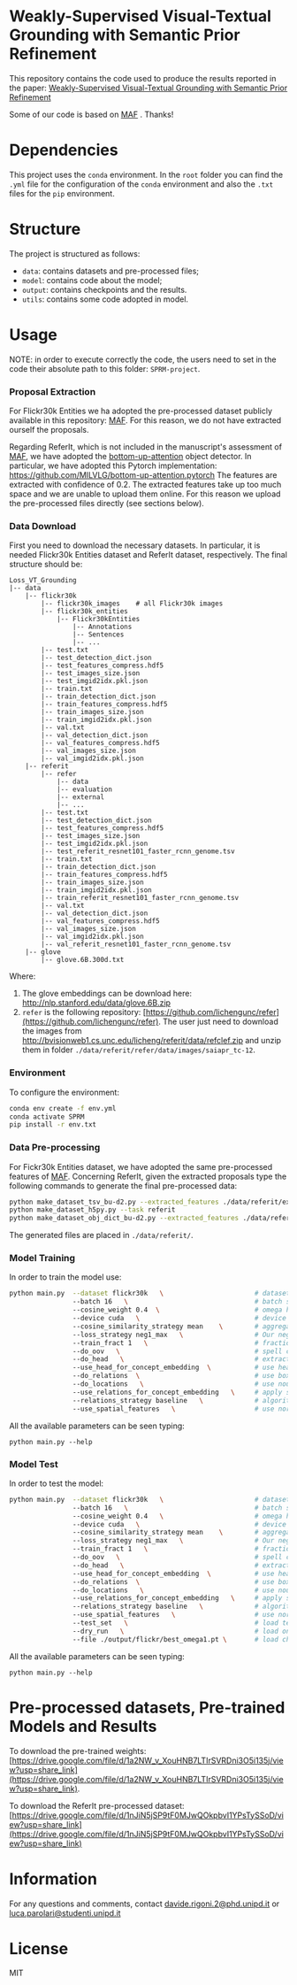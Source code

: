 # Weakly-Supervised Visual-Textual Grounding with Semantic Prior Refinement

This repository contains the code used to produce the results reported in the paper: [Weakly-Supervised Visual-Textual Grounding with Semantic Prior Refinement]() 

Some of our code is based on [MAF](https://github.com/qinzzz/Multimodal-Alignment-Framework) . Thanks!

# Dependencies
This project uses the `conda` environment.
In the `root` folder you can find the `.yml` file for the configuration of the `conda` environment and also the `.txt` files for the `pip` environment. 

# Structure
The project is structured as follows: 
* `data`: contains datasets and pre-processed files;
* `model`: contains code about the model;
* `output`: contains checkpoints and the results.
* `utils`: contains some code adopted in model.

# Usage
NOTE: in order to execute correctly the code, the users need to set in the code their absolute path to this folder: `SPRM-project`.

### Proposal Extraction
For Flickr30k Entities we ha adopted the pre-processed dataset publicly available in this repository: [MAF](https://github.com/qinzzz/Multimodal-Alignment-Framework).
For this reason, we do not have extracted ourself the proposals.

Regarding ReferIt, which is not included in the manuscript's assessment of [MAF](https://github.com/qinzzz/Multimodal-Alignment-Framework), we have adopted the [bottom-up-attention](https://github.com/peteanderson80/bottom-up-attention) object detector.
In particular, we have adopted this Pytorch implementation: https://github.com/MILVLG/bottom-up-attention.pytorch
The features are extracted with confidence of 0.2.
The extracted features take up too much space and we are unable to upload them online. For this reason we upload the pre-processed files directly (see sections below).

### Data Download
First you need to download the necessary datasets. In particular, it is needed Flickr30k Entities dataset and ReferIt dataset, respectively.
The final structure should be:
```
Loss_VT_Grounding
|-- data
    |-- flickr30k
        |-- flickr30k_images    # all Flickr30k images
        |-- flickr30k_entities
            |-- Flickr30kEntities
                |-- Annotations
                |-- Sentences
                |-- ...
        |-- test.txt
        |-- test_detection_dict.json
        |-- test_features_compress.hdf5
        |-- test_images_size.json
        |-- test_imgid2idx.pkl.json
        |-- train.txt
        |-- train_detection_dict.json
        |-- train_features_compress.hdf5
        |-- train_images_size.json
        |-- train_imgid2idx.pkl.json
        |-- val.txt
        |-- val_detection_dict.json
        |-- val_features_compress.hdf5
        |-- val_images_size.json
        |-- val_imgid2idx.pkl.json
    |-- referit
        |-- refer
            |-- data
            |-- evaluation
            |-- external
            |-- ...
        |-- test.txt
        |-- test_detection_dict.json
        |-- test_features_compress.hdf5
        |-- test_images_size.json
        |-- test_imgid2idx.pkl.json
        |-- test_referit_resnet101_faster_rcnn_genome.tsv
        |-- train.txt
        |-- train_detection_dict.json
        |-- train_features_compress.hdf5
        |-- train_images_size.json
        |-- train_imgid2idx.pkl.json
        |-- train_referit_resnet101_faster_rcnn_genome.tsv
        |-- val.txt
        |-- val_detection_dict.json
        |-- val_features_compress.hdf5
        |-- val_images_size.json
        |-- val_imgid2idx.pkl.json
        |-- val_referit_resnet101_faster_rcnn_genome.tsv
    |-- glove
        |-- glove.6B.300d.txt
```

Where:
1) The glove embeddings can be download here: http://nlp.stanford.edu/data/glove.6B.zip
2) `refer` is the following repository: [https://github.com/lichengunc/refer](https://github.com/lichengunc/refer). 
The user just need to download the images from http://bvisionweb1.cs.unc.edu/licheng/referit/data/refclef.zip and unzip them in folder `./data/referit/refer/data/images/saiapr_tc-12`.


### Environment
To configure the environment:
```bash
conda env create -f env.yml 
conda activate SPRM
pip install -r env.txt
```

### Data Pre-processing
For Fickr30k Entities dataset, we have adopted the same pre-processed features of [MAF](https://github.com/qinzzz/Multimodal-Alignment-Framework).
Concerning ReferIt, given the extracted proposals type the following commands to generate the final pre-processed data:
```bash
python make_dataset_tsv_bu-d2.py --extracted_features ./data/referit/extracted_features/
python make_dataset_h5py.py --task referit
python make_dataset_obj_dict_bu-d2.py --extracted_features ./data/referit/extracted_features/
```
The generated files are placed in `./data/referit/`.

### Model Training
In order to train the model use:
```bash
python main.py  --dataset flickr30k   \                       # dataset name [flickr30k, referit]
                --batch 16   \                                # batch size
                --cosine_weight 0.4  \                        # omega hyper-parameter
                --device cuda   \                             # device [cuda, cpu]
                --cosine_similarity_strategy mean    \        # aggregation strategy. In the paper we adopt mean
                --loss_strategy neg1_max   \                  # Our negative contrastive loss
                --train_fract 1   \                           # fraction fo training set (0, ..., 1]
                --do_oov   \                                  # spell checking
                --do_head   \                                 # extract noun phrase's head
                --use_head_for_concept_embedding  \           # use head in the concept branch
                --do_relations  \                             # use boxes relations
                --do_locations   \                            # use noun phrase location
                --use_relations_for_concept_embedding   \     # apply spatial relation
                --relations_strategy baseline   \             # algorithm of labeling the spatial locations
                --use_spatial_features   \                    # use normalized spatial coordinates
```
All the available parameters can be seen typing:
```
python main.py --help
```

### Model Test
In order to test the model:
```bash
python main.py  --dataset flickr30k   \                       # dataset name [flickr30k, referit]
                --batch 16   \                                # batch size
                --cosine_weight 0.4   \                       # omega hyper-parameter
                --device cuda   \                             # device [cuda, cpu]
                --cosine_similarity_strategy mean    \        # aggregation strategy. In the paper we adopt mean
                --loss_strategy neg1_max   \                  # Our negative contrastive loss
                --train_fract 1   \                           # fraction fo training set (0, ..., 1]
                --do_oov   \                                  # spell checking
                --do_head   \                                 # extract noun phrase's head
                --use_head_for_concept_embedding  \           # use head in the concept branch
                --do_relations  \                             # use boxes relations
                --do_locations   \                            # use noun phrase location
                --use_relations_for_concept_embedding   \     # apply spatial relation
                --relations_strategy baseline   \             # algorithm of labeling the spatial locations
                --use_spatial_features   \                    # use normalized spatial coordinates
                --test_set   \                                # load test set instead of validation set
                --dry_run   \                                 # load only test set
                --file ./output/flickr/best_omega1.pt \       # load checkpoint
```
All the available parameters can be seen typing:
```
python main.py --help
```

# Pre-processed datasets, Pre-trained Models and Results
To download the pre-trained weights: [https://drive.google.com/file/d/1a2NW_v_XouHNB7LTIrSVRDni3O5i135j/view?usp=share_link](https://drive.google.com/file/d/1a2NW_v_XouHNB7LTIrSVRDni3O5i135j/view?usp=share_link).

To download the ReferIt pre-processed dataset: [https://drive.google.com/file/d/1nJiN5jSP9tF0MJwQOkpbvI1YPsTySSoD/view?usp=share_link](https://drive.google.com/file/d/1nJiN5jSP9tF0MJwQOkpbvI1YPsTySSoD/view?usp=share_link)

# Information
For any questions and comments, contact [davide.rigoni.2@phd.unipd.it](davide.rigoni.2@phd.unipd.it) or [luca.parolari@studenti.unipd.it](luca.parolari@studenti.unipd.it)

# License
MIT
